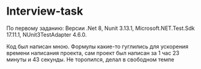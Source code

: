 # Interview-task

По первому заданию:
Версии 
.Net 8, 
Nunit 3.13.1, 
Microsoft.NET.Test.Sdk 17.11.1,
NUnit3TestAdapter 4.6.0.

Код был написан мною. Формулы какие-то гуглились для ускорения времени написания проекта, сам проект был написан за 1 час 23 минуты и 43 секунды. 
Не торопился, делал в свободном темпе
